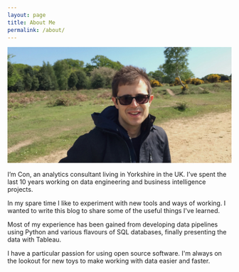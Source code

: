```yaml
---
layout: page
title: About Me
permalink: /about/
---
```

![Me](/assets/connell.jpeg)

I’m Con, an analytics consultant living in Yorkshire in the UK. I’ve spent the last 10 years working on data engineering and business intelligence projects. 

In my spare time I like to experiment with new tools and ways of working. I wanted to write this blog to share some of the useful things I've learned.

Most of my experience has been gained from developing data pipelines using Python and various flavours of SQL databases, finally presenting the data with Tableau.

I have a particular passion for using open source software. I'm always on the lookout for new toys to make working with data easier and faster.